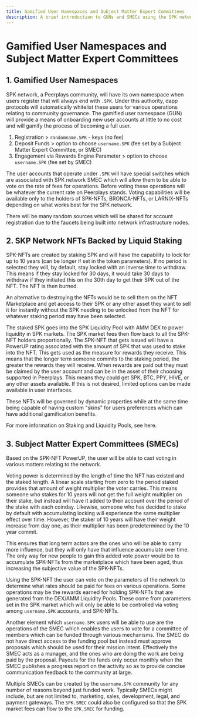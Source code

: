 ```yaml
---
title: Gamified User Namespaces and Subject Matter Expert Committees
description: A brief introduction to GUNs and SMECs using the SPK network as an example.
---
```


# Gamified User Namespaces and Subject Matter Expert Committees

## 1. Gamified User Namespaces

SPK network, a Peerplays community, will have its own namespace when users register that will always end with `.SPK`. Under this authority, dapp protocols will automatically whitelist these users for various operations relating to community governance. The gamified user namespace \(GUN\) will provide a means of onboarding new user accounts at little to no cost and will gamify the process of becoming a full user.

1. Registration &gt; `randomname.SPK` - keys \(no fee\)
2. Deposit Funds &gt; option to choose `username.SPK` \(fee set by a Subject Matter Expert Committee, or SMEC\)
3. Engagement via Rewards Engine Parameter &gt; option to choose `username.SPK`  \(fee set by SMEC\)

The user accounts that operate under `.SPK` will have special switches which are associated with SPK network SMEC which will allow them to be able to vote on the rate of fees for operations. Before voting these operations will be whatever the current rate on Peerplays stands. Voting capabilities will be available only to the holders of SPK-NFTs, BRONCA-NFTs, or LARNIX-NFTs depending on what works best for the SPK network.

There will be many random sources which will be shared for account registration due to the faucets being built into network infrastructure nodes.

## 2. SKP Network NFTs Backed by Liquid Staking

SPK-NFTs are created by staking SPK and will have the capability to lock for up to 10 years \(can be longer if set in the token parameters\). If no period is selected they will, by default, stay locked with an inverse time to withdraw. This means if they stay locked for 30 days, it would take 30 days to withdraw if they initiated this on the 30th day to get their SPK out of the NFT. The NFT is then burned.

An alternative to destroying the NFTs would be to sell them on the NFT Marketplace and get access to their SPK or any other asset they want to sell it for instantly without the SPK needing to be unlocked from the NFT for whatever staking period may have been selected.

The staked SPK goes into the SPK Liquidity Pool with AMM DEX to power liquidity in SPK markets. The SPK market fees then flow back to all the SPK-NFT holders proportionally. The SPK-NFT that gets issued will have a PowerUP rating associated with the amount of SPK that was used to stake into the NFT. This gets used as the measure for rewards they receive. This means that the longer term someone commits to the staking period, the greater the rewards they will receive. When rewards are paid out they must be claimed by the user account and can be in the asset of their choosing supported in Peerplays. This means they could get SPK, BTC, PPY, HIVE, or any other assets available. If this is not desired, limited options can be made available in user interfaces.

These NFTs will be governed by dynamic properties while at the same time being capable of having custom "skins" for users preferences which can have additional gamification benefits.

For more information on Staking and Liquidity Pools, see here.

## 3. Subject Matter Expert Committees \(SMECs\)

Based on the SPK-NFT PowerUP, the user will be able to cast voting in various matters relating to the network.

Voting power is determined by the length of time the NFT has existed and the staked length. A linear scale starting from zero to the period staked provides that amount of weight multiplier the voter carries. This means someone who stakes for 10 years will not get the full weight multiplier on their stake, but instead will have it added to their account over the period of the stake with each coinday. Likewise, someone who has decided to stake by default with accumulating locking will experience the same multiplier effect over time. However, the staker of 10 years will have their weight increase from day one, as their multiplier has been predetermined by the 10 year commit.

This ensures that long term actors are the ones who will be able to carry more influence, but they will only have that influence accumulate over time. The only way for new people to gain this added vote power would be to accumulate SPK-NFTs from the marketplace which have been aged, thus increasing the subjective value of the SPK-NFTs.

Using the SPK-NFT the user can vote on the parameters of the network to determine what rates should be paid for fees on various operations. Some operations may be the rewards earned for holding SPK-NFTs that are generated from the DEX/AMM Liquidity Pools. These come from parameters set in the SPK market which will only be able to be controlled via voting among `username.SPK` accounts, and SPK-NFTs.

Another element which `username.SPK` users will be able to use are the operations of the SMEC which enables the users to vote for a committee of members which can be funded through various mechanisms. The SMEC do not have direct access to the funding pool but instead must approve proposals which should be used for their mission intent. Effectively the SMEC acts as a manager, and the ones who are doing the work are being paid by the proposal. Payouts for the funds only occur monthly when the SMEC publishes a progress report on the activity so as to provide concise communication feedback to the community at large.

Multiple SMECs can be created by the `username.SPK` community for any number of reasons beyond just funded work. Typically SMECs might include, but are not limited to, marketing, sales, development, legal, and payment gateways. The `SPK.SMEC` could also be configured so that the SPK market fees can flow to the `SPK.SMEC` for funding.


